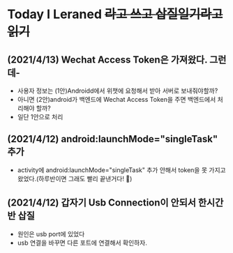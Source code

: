 # Today I Leraned ~~라고 쓰고 삽질일기라고 읽기~~

## (2021/4/13) Wechat Access Token은 가져왔다. 그런데-

* 사용자 정보는 (1안)Androidd에서 위챗에 요청해서 받아 서버로 보내줘야할까?
* 아니면 (2안)android가 백엔드에 Wechat Access Token을 주면 백엔드에서 처리해야 할까?
* 일단 1안으로 처리

## (2021/4/12) android:launchMode="singleTask" 추가

* activity에 android:launchMode="singleTask" 추가 안해서 token을 못 가지고 왔었다.(하루반이면 그래도 빨리 끝낸거다! :tada:)

## (2021/4/12) 갑자기 Usb Connection이 안되서 한시간 반 삽질

* 원인은 usb port에 있었다
* usb 연결을 바꾸면 다른 포트에 연결해서 확인하자.
